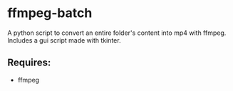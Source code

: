 # ffmpeg-batch
A python script to convert an entire folder's content into mp4 with ffmpeg.
Includes a gui script made with tkinter.
## Requires:
- ffmpeg
